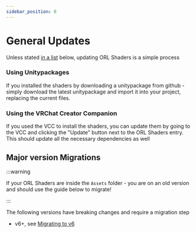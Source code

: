 ```yaml
---
sidebar_position: 0
---
```


# General Updates

Unless stated [in a list](#major-version-migrations) below, updating ORL Shaders is a simple process

### Using Unitypackages

If you installed the shaders by downloading a unitypackage from github - simply download the latest unitypackage and import it into your project, replacing the current files.

### Using the VRChat Creator Companion

If you used the VCC to install the shaders, you can update them by going to the VCC and clicking the "Update" button next to the ORL Shaders entry. This should update all the necessary dependencies as well

## Major version Migrations

:::warning

If your ORL Shaders are inside the `Assets` folder - you are on an old version and should use the guide below to migrate!

:::

The following versions have breaking changes and require a migration step

- v6+, see [Migrating to v6](/docs/migration/any-to-v6)